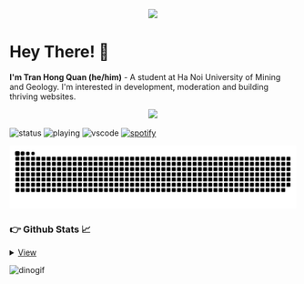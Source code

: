 <!-- Yahoooooo -->
<p align="center">
<img  src="https://gifsec.com/wp-content/uploads/2022/10/nezuko-gif-4.gif" />
</p>

<!-- Intro  -->
# Hey There! 👋
**I'm Tran Hong Quan (he/him)** - A student at Ha Noi University of Mining and Geology. I'm interested in development, moderation and building thriving websites.





<!--Technical skills  -->

<p align="center">
  <a href="https://skillicons.dev">
    <img src="https://skillicons.dev/icons?i=ts,scss,tailwind,react,redux,nextjs,dotnet,docker,redis" />
  </a>
</p>



<!--Shields  -->
![status](https://nocache.advaith.workers.dev?url=https://img.shields.io/endpoint?url=https://dev.discordprofiles.me/api/badge/status/276544649148235776?simple=true)
![playing](https://nocache.advaith.workers.dev?url=https://img.shields.io/endpoint?url=https://dev.discordprofiles.me/api/badge/playing/276544649148235776)
![vscode](https://nocache.advaith.workers.dev?url=https://img.shields.io/endpoint?url=https://dev.discordprofiles.me/api/badge/vscode/276544649148235776)
[![spotify](https://nocache.advaith.workers.dev?url=https://img.shields.io/endpoint?url=https://dev.discordprofiles.me/api/badge/spotify/276544649148235776)](https://dev.discordprofiles.me/openspotify/276544649148235776)


<!-- contribution snake  -->
<p align="center">
   <source media="(prefers-color-scheme: dark)" srcset=https://github.com/tranhongquandev/tranhongquandev/blob/output/github-contribution-grid-snake-dark.svg">
   <img alt="github contribution grid snake animation" src="https://github.com/tranhongquandev/tranhongquandev/blob/output/github-contribution-grid-snake-dark.svg">
</p>

<!--Github Stats -->
<h3> 👉  Github Stats 📈 </h3>
<details>
  <summary> <u> View </u> </summary>
  <br>
  <img alt="Github stats" src="https://github-readme-stats.vercel.app/api?username=tranhongquandev&theme=blueberry&count_private=true&hide_border=true&line_height=20">
  <img alt="Top Langs" src="https://github-readme-stats.vercel.app/api/top-langs/?username=tranhongquandev&layout=compact&theme=blueberry&count_private=true&hide_border=true">
</details>



![dinogif](https://github.com/saadeghi/saadeghi/raw/master/dino.gif)





